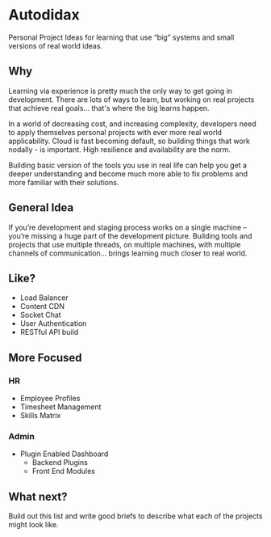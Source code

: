 # Autodidax
Personal Project Ideas for learning that use “big” systems and small versions of real world ideas.

## Why
Learning via experience is pretty much the only way to get going in development. There are lots of ways to learn, but working on real projects that achieve real goals... that's where the big learns happen.

In a world of decreasing cost, and increasing complexity, developers need to apply themselves personal projects with ever more real world applicability. Cloud is fast becoming default, so building things that work nodally - is important. High resilience and availability are the norm.

Building basic version of the tools you use in real life can help you get a deeper understanding and become much more able to fix problems and more familiar with their solutions.

## General Idea

If you’re development and staging process works on a single machine – you’re missing a huge part of the development picture. Building tools and projects that use multiple threads, on multiple machines, with multiple channels of communication… brings learning much closer to real world.
## Like?

* Load Balancer
* Content CDN
* Socket Chat
* User Authentication
* RESTful API build

## More Focused

### HR
* Employee Profiles
* Timesheet Management
* Skills Matrix

### Admin

* Plugin Enabled Dashboard
  * Backend Plugins
  * Front End Modules

## What next?

Build out this list and write good briefs to describe what each of the projects might look like.
